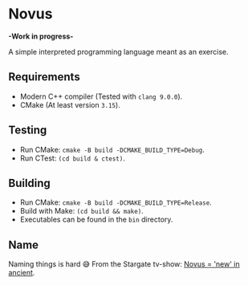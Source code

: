 # Novus

**-Work in progress-**

A simple interpreted programming language meant as an exercise.

## Requirements

* Modern C++ compiler (Tested with `clang 9.0.0`).
* CMake (At least version `3.15`).

## Testing

* Run CMake: `cmake -B build -DCMAKE_BUILD_TYPE=Debug`.
* Run CTest: `(cd build & ctest)`.

## Building

* Run CMake: `cmake -B build -DCMAKE_BUILD_TYPE=Release`.
* Build with Make: `(cd build && make)`.
* Executables can be found in the `bin` directory.

## Name

Naming things is hard 😅 From the Stargate tv-show: [Novus = 'new' in ancient](https://stargate.fandom.com/wiki/Novus).
